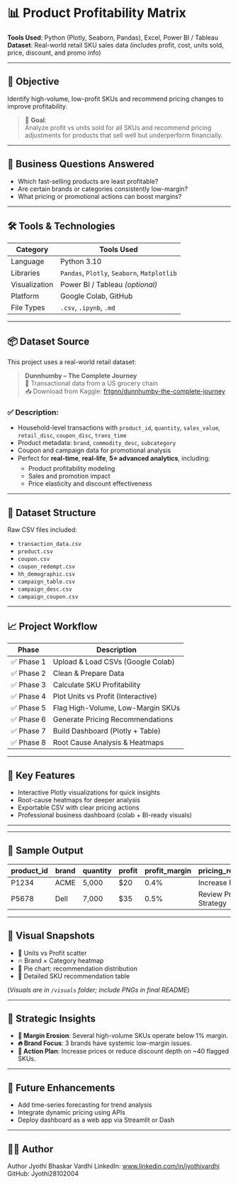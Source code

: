 # 📊 Product Profitability Matrix

**Tools Used**: Python (Plotly, Seaborn, Pandas), Excel, Power BI / Tableau  
**Dataset**: Real-world retail SKU sales data (includes profit, cost, units sold, price, discount, and promo info)

---

## 📌 Objective

Identify high-volume, low-profit SKUs and recommend pricing changes to improve profitability.

> 🎯 **Goal**:  
Analyze profit vs units sold for all SKUs and recommend pricing adjustments for products that sell well but underperform financially.

---

## 🧠 Business Questions Answered

- Which fast-selling products are least profitable?
- Are certain brands or categories consistently low-margin?
- What pricing or promotional actions can boost margins?

---

## 🛠️ Tools & Technologies

| Category            | Tools Used                                 |
|---------------------|-------------------------------------       |
| Language            | Python 3.10                                |
| Libraries           | `Pandas`, `Plotly`, `Seaborn`, `Matplotlib` 
| Visualization       | Power BI / Tableau _(optional)_            |
| Platform            | Google Colab, GitHub                       |
| File Types          | `.csv`, `.ipynb`, `.md`                    |

---

## 📦 Dataset Source

This project uses a real-world retail dataset:

> **Dunnhumby – The Complete Journey**  
> 🏪 Transactional data from a US grocery chain  
> 📥 Download from Kaggle: [frtgnn/dunnhumby-the-complete-journey](https://www.kaggle.com/datasets/frtgnn/dunnhumby-the-complete-journey)

### ✅ Description:
- Household-level transactions with `product_id`, `quantity`, `sales_value`, `retail_disc`, `coupon_disc`, `trans_time`
- Product metadata: `brand`, `commodity_desc`, `subcategory`
- Coupon and campaign data for promotional analysis
- Perfect for **real-time**, **real-life**, **5⭐ advanced analytics**, including:
  - Product profitability modeling
  - Sales and promotion impact
  - Price elasticity and discount effectiveness

---

## 📂 Dataset Structure

Raw CSV files included:
- `transaction_data.csv`  
- `product.csv`  
- `coupon.csv`  
- `coupon_redempt.csv`  
- `hh_demographic.csv`  
- `campaign_table.csv`  
- `campaign_desc.csv`  
- `campaign_coupon.csv`

---

## 📈 Project Workflow

| Phase | Description |
|-------|-------------|
| ✅ Phase 1 | Upload & Load CSVs (Google Colab) |
| ✅ Phase 2 | Clean & Prepare Data |
| ✅ Phase 3 | Calculate SKU Profitability |
| ✅ Phase 4 | Plot Units vs Profit (Interactive) |
| ✅ Phase 5 | Flag High-Volume, Low-Margin SKUs |
| ✅ Phase 6 | Generate Pricing Recommendations |
| ✅ Phase 7 | Build Dashboard (Plotly + Table) |
| ✅ Phase 8 | Root Cause Analysis & Heatmaps |

---

## 📌 Key Features

- Interactive Plotly visualizations for quick insights
- Root-cause heatmaps for deeper analysis
- Exportable CSV with clear pricing actions
- Professional business dashboard (colab + BI-ready visuals)

---


---

## 📌 Sample Output

| product_id | brand | quantity | profit | profit_margin | pricing_recommendation       |
|------------|-------|----------|--------|----------------|------------------------------|
| P1234      | ACME  | 5,000    | $20    | 0.4%           | Increase Price               |
| P5678      | Dell  | 7,000    | $35    | 0.5%           | Review Promotional Strategy |

---

## 📌 Visual Snapshots

- 📍 Units vs Profit scatter  
- 🔥 Brand × Category heatmap  
- 🥧 Pie chart: recommendation distribution  
- 🧾 Detailed SKU recommendation table  

(_Visuals are in `/visuals` folder; include PNGs in final README_)

---

## 🧠 Strategic Insights

- **💸 Margin Erosion**: Several high-volume SKUs operate below 1% margin.
- **🔥 Brand Focus**: 3 brands have systemic low-margin issues.
- **🎯 Action Plan**: Increase prices or reduce discount depth on ~40 flagged SKUs.

---

## 🚀 Future Enhancements

- Add time-series forecasting for trend analysis
- Integrate dynamic pricing using APIs
- Deploy dashboard as a web app via Streamlit or Dash

---

## 🧑‍💻 Author

Author Jyothi Bhaskar Vardhi 
LinkedIn: www.linkedin.com/in/jyothivardhi 
GitHub: Jyothi28102004


